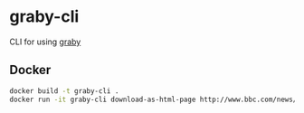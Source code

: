 # graby-cli

CLI for using [graby](https://github.com/j0k3r/graby)

## Docker
```bash
docker build -t graby-cli .
docker run -it graby-cli download-as-html-page http://www.bbc.com/news/entertainment-arts-32547474
```
